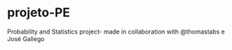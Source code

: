 # projeto-PE
 Probability and Statistics project- made in collaboration with @thomastabs e José Gallego
